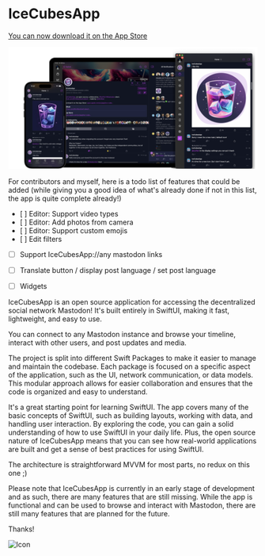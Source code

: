# IceCubesApp

[You can now download it on the App Store](https://apps.apple.com/us/app/ice-cubes-for-mastodon/id6444915884)


<img src="Images/promo.png" />

For contributors and myself, here is a todo list of features that could be added (while giving you a good idea of what's already done if not in this list, the app is quite complete already!)

- [ ] Editor: Support video types
- [ ] Editor: Add photos from camera
- [ ] Editor: Support custom emojis
- [ ] Edit filters
- [ ] Support IceCubesApp://any mastodon links
- [ ] Translate button / display post language / set post language
- [ ] Widgets


IceCubesApp is an open source application for accessing the decentralized social network Mastodon! It's built entirely in SwiftUI, making it fast, lightweight, and easy to use.

You can connect to any Mastodon instance and browse your timeline, interact with other users, and post updates and media.

The project is split into different Swift Packages to make it easier to manage and maintain the codebase. Each package is focused on a specific aspect of the application, such as the UI, network communication, or data models. This modular approach allows for easier collaboration and ensures that the code is organized and easy to understand.

It's a great starting point for learning SwiftUI. The app covers many of the basic concepts of SwiftUI, such as building layouts, working with data, and handling user interaction. By exploring the code, you can gain a solid understanding of how to use SwiftUI in your daily life. Plus, the open source nature of IceCubesApp means that you can see how real-world applications are built and get a sense of best practices for using SwiftUI.

The architecture is straightforward MVVM for most parts, no redux on this one ;)

Please note that IceCubesApp is currently in an early stage of development and as such, there are many features that are still missing. While the app is functional and can be used to browse and interact with Mastodon, there are still many features that are planned for the future.

Thanks!

![Icon](IceCubesApp/Assets.xcassets/AppIcon.appiconset/icon.png?)
